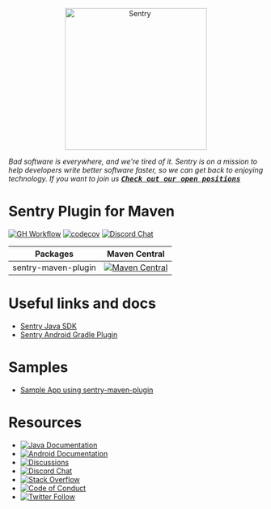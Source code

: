 <p align="center">
  <a href="https://sentry.io/?utm_source=github&utm_medium=logo" target="_blank">
    <picture>
      <source srcset="https://sentry-brand.storage.googleapis.com/sentry-logo-white.png" media="(prefers-color-scheme: dark)" />
      <source srcset="https://sentry-brand.storage.googleapis.com/sentry-logo-black.png" media="(prefers-color-scheme: light), (prefers-color-scheme: no-preference)" />
      <img src="https://sentry-brand.storage.googleapis.com/sentry-logo-black.png" alt="Sentry" width="280">
    </picture>
  </a>
</p>

_Bad software is everywhere, and we're tired of it. Sentry is on a mission to help developers write better software faster, so we can get back to enjoying technology. If you want to join us [<kbd>**Check out our open positions**</kbd>](https://sentry.io/careers/)_

Sentry Plugin for Maven
===========
[![GH Workflow](https://img.shields.io/github/actions/workflow/status/getsentry/sentry-maven-plugin/build.yml?branch=main)](https://github.com/getsentry/sentry-maven-plugin/actions)
[![codecov](https://codecov.io/gh/getsentry/sentry-maven-plugin/branch/main/graph/badge.svg)](https://codecov.io/gh/getsentry/sentry-maven-plugin)
[![Discord Chat](https://img.shields.io/discord/621778831602221064?logo=discord&logoColor=ffffff&color=7389D8)](https://discord.gg/PXa5Apfe7K)

| Packages            | Maven Central                                                                                                                                                                                |
|---------------------|----------------------------------------------------------------------------------------------------------------------------------------------------------------------------------------------|
| sentry-maven-plugin | [![Maven Central](https://maven-badges.herokuapp.com/maven-central/io.sentry/sentry-maven-plugin/badge.svg)](https://maven-badges.herokuapp.com/maven-central/io.sentry/sentry-maven-plugin) |


# Useful links and docs

* [Sentry Java SDK](https://github.com/getsentry/sentry-java)
* [Sentry Android Gradle Plugin](https://github.com/getsentry/sentry-android-gradle-plugin)

# Samples

* [Sample App using sentry-maven-plugin](examples/sentry-maven-plugin-example)

# Resources

* [![Java Documentation](https://img.shields.io/badge/documentation-sentry.io-green.svg?label=java%20docs)](https://docs.sentry.io/platforms/java/)
* [![Android Documentation](https://img.shields.io/badge/documentation-sentry.io-green.svg?label=android%20docs)](https://docs.sentry.io/platforms/android/)
* [![Discussions](https://img.shields.io/github/discussions/getsentry/sentry-java.svg)](https://github.com/getsentry/sentry-java/discussions)
* [![Discord Chat](https://img.shields.io/discord/621778831602221064?logo=discord&logoColor=ffffff&color=7389D8)](https://discord.gg/PXa5Apfe7K)
* [![Stack Overflow](https://img.shields.io/badge/stack%20overflow-sentry-green.svg)](http://stackoverflow.com/questions/tagged/sentry)
* [![Code of Conduct](https://img.shields.io/badge/code%20of%20conduct-sentry-green.svg)](https://github.com/getsentry/.github/blob/master/CODE_OF_CONDUCT.md)
* [![Twitter Follow](https://img.shields.io/twitter/follow/getsentry?label=getsentry&style=social)](https://twitter.com/intent/follow?screen_name=getsentry)
